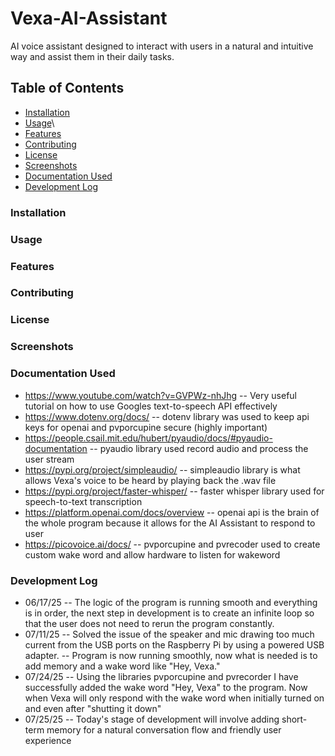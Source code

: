 # Vexa-AI-Assistant
AI voice assistant designed to interact with users in a natural and intuitive way and assist them in their daily tasks.

## Table of Contents
- [Installation](#installation)
- [Usage](#usage)\
- [Features](#features)
- [Contributing](#contributing)
- [License](#license)
- [Screenshots](screenshots)
- [Documentation Used](#documentation-used)
- [Development Log](#development-log)


### Installation




### Usage



### Features



### Contributing



### License



### Screenshots


### Documentation Used
* https://www.youtube.com/watch?v=GVPWz-nhJhg -- Very useful tutorial on how to use Googles text-to-speech API effectively
* https://www.dotenv.org/docs/ -- dotenv library was used to keep api keys for openai and pvporcupine secure (highly important)
* https://people.csail.mit.edu/hubert/pyaudio/docs/#pyaudio-documentation -- pyaudio library used record audio and process the user stream
* https://pypi.org/project/simpleaudio/ -- simpleaudio library is what allows Vexa's voice to be heard by playing back the .wav file
* https://pypi.org/project/faster-whisper/ -- faster whisper library used for speech-to-text transcription 
* https://platform.openai.com/docs/overview -- openai api is the brain of the whole program because it allows for the AI Assistant to respond to user
* https://picovoice.ai/docs/ -- pvporcupine and pvrecoder used to create custom wake word and allow hardware to listen for wakeword


### Development Log
* 06/17/25
    -- The logic of the program is running smooth and everything is in order,
        the next step in development is to create an infinite loop so that the user
        does not need to rerun the program constantly.
* 07/11/25
    -- Solved the issue of the speaker and mic drawing too much current from the USB ports 
        on the Raspberry Pi by using a powered USB adapter.
    -- Program is now running smoothly, now what is needed is to add memory and a wake word like "Hey, Vexa."
* 07/24/25
    -- Using the libraries pvporcupine and pvrecorder I have successfully added the wake word "Hey, Vexa" to the program.
        Now when Vexa will only respond with the wake word when initially turned on and even after "shutting it down"
* 07/25/25
    -- Today's stage of development will involve adding short-term memory for a natural conversation flow and friendly user experience

